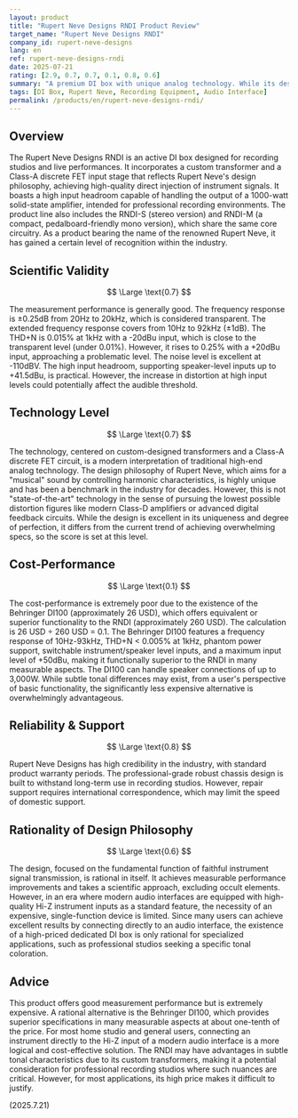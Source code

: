 ```yaml
---
layout: product
title: "Rupert Neve Designs RNDI Product Review"
target_name: "Rupert Neve Designs RNDI"
company_id: rupert-neve-designs
lang: en
ref: rupert-neve-designs-rndi
date: 2025-07-21
rating: [2.9, 0.7, 0.7, 0.1, 0.8, 0.6]
summary: "A premium DI box with unique analog technology. While its design is excellent, its cost-performance is extremely poor, and its necessity is questionable in the modern era."
tags: [DI Box, Rupert Neve, Recording Equipment, Audio Interface]
permalink: /products/en/rupert-neve-designs-rndi/
---
```


## Overview

The Rupert Neve Designs RNDI is an active DI box designed for recording studios and live performances. It incorporates a custom transformer and a Class-A discrete FET input stage that reflects Rupert Neve's design philosophy, achieving high-quality direct injection of instrument signals. It boasts a high input headroom capable of handling the output of a 1000-watt solid-state amplifier, intended for professional recording environments. The product line also includes the RNDI-S (stereo version) and RNDI-M (a compact, pedalboard-friendly mono version), which share the same core circuitry. As a product bearing the name of the renowned Rupert Neve, it has gained a certain level of recognition within the industry.

## Scientific Validity

$$ \Large \text{0.7} $$

The measurement performance is generally good. The frequency response is ±0.25dB from 20Hz to 20kHz, which is considered transparent. The extended frequency response covers from 10Hz to 92kHz (±1dB). The THD+N is 0.015% at 1kHz with a -20dBu input, which is close to the transparent level (under 0.01%). However, it rises to 0.25% with a +20dBu input, approaching a problematic level. The noise level is excellent at -110dBV. The high input headroom, supporting speaker-level inputs up to +41.5dBu, is practical. However, the increase in distortion at high input levels could potentially affect the audible threshold.

## Technology Level

$$ \Large \text{0.7} $$

The technology, centered on custom-designed transformers and a Class-A discrete FET circuit, is a modern interpretation of traditional high-end analog technology. The design philosophy of Rupert Neve, which aims for a "musical" sound by controlling harmonic characteristics, is highly unique and has been a benchmark in the industry for decades. However, this is not "state-of-the-art" technology in the sense of pursuing the lowest possible distortion figures like modern Class-D amplifiers or advanced digital feedback circuits. While the design is excellent in its uniqueness and degree of perfection, it differs from the current trend of achieving overwhelming specs, so the score is set at this level.

## Cost-Performance

$$ \Large \text{0.1} $$

The cost-performance is extremely poor due to the existence of the Behringer DI100 (approximately 26 USD), which offers equivalent or superior functionality to the RNDI (approximately 260 USD). The calculation is 26 USD ÷ 260 USD = 0.1. The Behringer DI100 features a frequency response of 10Hz-93kHz, THD+N < 0.005% at 1kHz, phantom power support, switchable instrument/speaker level inputs, and a maximum input level of +50dBu, making it functionally superior to the RNDI in many measurable aspects. The DI100 can handle speaker connections of up to 3,000W. While subtle tonal differences may exist, from a user's perspective of basic functionality, the significantly less expensive alternative is overwhelmingly advantageous.

## Reliability & Support

$$ \Large \text{0.8} $$

Rupert Neve Designs has high credibility in the industry, with standard product warranty periods. The professional-grade robust chassis design is built to withstand long-term use in recording studios. However, repair support requires international correspondence, which may limit the speed of domestic support.

## Rationality of Design Philosophy

$$ \Large \text{0.6} $$

The design, focused on the fundamental function of faithful instrument signal transmission, is rational in itself. It achieves measurable performance improvements and takes a scientific approach, excluding occult elements. However, in an era where modern audio interfaces are equipped with high-quality Hi-Z instrument inputs as a standard feature, the necessity of an expensive, single-function device is limited. Since many users can achieve excellent results by connecting directly to an audio interface, the existence of a high-priced dedicated DI box is only rational for specialized applications, such as professional studios seeking a specific tonal coloration.

## Advice

This product offers good measurement performance but is extremely expensive. A rational alternative is the Behringer DI100, which provides superior specifications in many measurable aspects at about one-tenth of the price. For most home studio and general users, connecting an instrument directly to the Hi-Z input of a modern audio interface is a more logical and cost-effective solution. The RNDI may have advantages in subtle tonal characteristics due to its custom transformers, making it a potential consideration for professional recording studios where such nuances are critical. However, for most applications, its high price makes it difficult to justify.

(2025.7.21)
